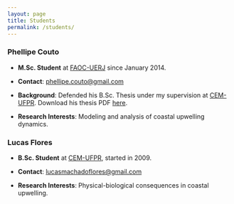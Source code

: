 ```yaml
---
layout: page
title: Students
permalink: /students/
---
```


### Phellipe Couto

- **M.Sc. Student** at [FAOC-UERJ](http://www.oceanografia.uerj.br/) since January 2014.

- **Contact**: phellipe.couto@gmail.com

- **Background**: Defended his B.Sc. Thesis under my supervision at [CEM-UFPR](http://www.cem.ufpr.br/). Download his thesis PDF [here](../pdfs/BScCouto.pdf).

- **Research Interests**: Modeling and analysis of coastal upwelling dynamics.


### Lucas Flores

- **B.Sc. Student** at [CEM-UFPR](http://www.cem.ufpr.br/), started in 2009.

- **Contact**: lucasmachadoflores@gmail.com

- **Research Interests**: Physical-biological consequences in coastal upwelling.





